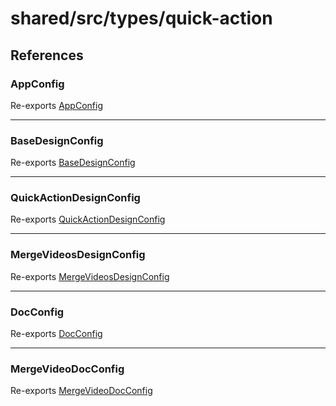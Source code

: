 # shared/src/types/quick-action

## References

### AppConfig

Re-exports [AppConfig](app-config-types/interfaces/app-config.md)

***

### BaseDesignConfig

Re-exports [BaseDesignConfig](design-config-types/interfaces/base-design-config.md)

***

### QuickActionDesignConfig

Re-exports [QuickActionDesignConfig](design-config-types/interfaces/quick-action-design-config.md)

***

### MergeVideosDesignConfig

Re-exports [MergeVideosDesignConfig](design-config-types/interfaces/merge-videos-design-config.md)

***

### DocConfig

Re-exports [DocConfig](doc-config-types/interfaces/doc-config.md)

***

### MergeVideoDocConfig

Re-exports [MergeVideoDocConfig](doc-config-types/interfaces/merge-video-doc-config.md)
